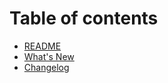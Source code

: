 # Table of contents

* [README](README.md)
* [What's New](release-notes.md)
* [Changelog](changelog.md)
